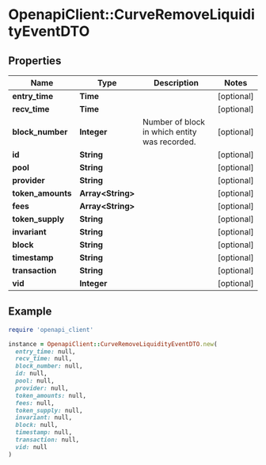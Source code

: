 # OpenapiClient::CurveRemoveLiquidityEventDTO

## Properties

| Name | Type | Description | Notes |
| ---- | ---- | ----------- | ----- |
| **entry_time** | **Time** |  | [optional] |
| **recv_time** | **Time** |  | [optional] |
| **block_number** | **Integer** | Number of block in which entity was recorded. | [optional] |
| **id** | **String** |  | [optional] |
| **pool** | **String** |  | [optional] |
| **provider** | **String** |  | [optional] |
| **token_amounts** | **Array&lt;String&gt;** |  | [optional] |
| **fees** | **Array&lt;String&gt;** |  | [optional] |
| **token_supply** | **String** |  | [optional] |
| **invariant** | **String** |  | [optional] |
| **block** | **String** |  | [optional] |
| **timestamp** | **String** |  | [optional] |
| **transaction** | **String** |  | [optional] |
| **vid** | **Integer** |  | [optional] |

## Example

```ruby
require 'openapi_client'

instance = OpenapiClient::CurveRemoveLiquidityEventDTO.new(
  entry_time: null,
  recv_time: null,
  block_number: null,
  id: null,
  pool: null,
  provider: null,
  token_amounts: null,
  fees: null,
  token_supply: null,
  invariant: null,
  block: null,
  timestamp: null,
  transaction: null,
  vid: null
)
```

